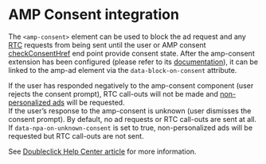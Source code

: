 <!---
Copyright 2018 The AMP HTML Authors. All Rights Reserved.

Licensed under the Apache License, Version 2.0 (the "License");
you may not use this file except in compliance with the License.
You may obtain a copy of the License at

      http://www.apache.org/licenses/LICENSE-2.0

Unless required by applicable law or agreed to in writing, software
distributed under the License is distributed on an "AS-IS" BASIS,
WITHOUT WARRANTIES OR CONDITIONS OF ANY KIND, either express or implied.
See the License for the specific language governing permissions and
limitations under the License.
-->

# AMP Consent integration

The `<amp-consent>` element can be used to block the ad request and any [RTC](./doubleclick-rtc.md) requests from being sent until the user or AMP consent [checkConsentHref](https://github.com/ampproject/amphtml/blob/master/extensions/amp-consent/amp-consent.md#consent-configuration) end point provide consent state.  After the amp-consent extension has been configured (please refer to its [documentation](https://github.com/ampproject/amphtml/blob/master/extensions/amp-consent/amp-consent.md)), it can be linked to the amp-ad element via the `data-block-on-consent` attribute.

If the user has responded negatively to the amp-consent component (user rejects the consent prompt), RTC call-outs will not be made and [non-personalized ads](https://support.google.com/dfp_premium/answer/9005435) will be requested.  
If the user’s response to the amp-consent is unknown (user dismisses the consent prompt).  By default, no ad requests or RTC call-outs are sent at all.  If `data-npa-on-unknown-consent` is set to true, non-personalized ads will be requested but RTC call-outs are not sent.

See [Doubleclick Help Center article](https://support.google.com/dfp_premium/answer/7678538) for more information.
